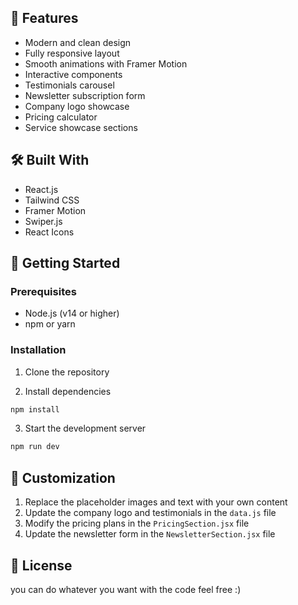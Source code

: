 ## 🌟 Features

- Modern and clean design
- Fully responsive layout
- Smooth animations with Framer Motion
- Interactive components
- Testimonials carousel
- Newsletter subscription form
- Company logo showcase
- Pricing calculator
- Service showcase sections

## 🛠️ Built With

- React.js
- Tailwind CSS
- Framer Motion
- Swiper.js
- React Icons

## 🚀 Getting Started

### Prerequisites

- Node.js (v14 or higher)
- npm or yarn

### Installation
1. Clone the repository




2. Install dependencies
```bash
npm install
```

3. Start the development server
```bash
npm run dev
```

## 🎨 Customization

1. Replace the placeholder images and text with your own content
2. Update the company logo and testimonials in the `data.js` file
3. Modify the pricing plans in the `PricingSection.jsx` file
4. Update the newsletter form in the `NewsletterSection.jsx` file

## 📝 License

you can do whatever you want with the code feel free :)




